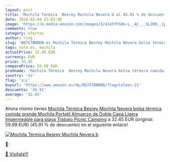 ```yaml
---
layout: post
title: 'Mochila Térmica  Besrey Mochila Nevera b al 45.91 % de descuento'
date: 2020-02-04 23:03:48
image: 'https://m.media-amazon.com/images/I/41ohYFS0m-L._AC_._SL200_.jpg'
comments: true
category: ofertas
author: ring
slug: 'B07S7BNNDB-es Mochila Térmica Besrey Mochila Nevera bolsa térmica comida...'
tags: tole.es, mochila
actualPrice: 32.45 EUR
currency: EUR
price: 32.45
comparePrice: 59.99 EUR
prodname: 'Mochila Térmica  Besrey Mochila Nevera bolsa térmica comida grande  Mochila Portatil Almuerzo de Doble Capa  Ligera  Impermeable  para playa Trabajo Picnic Camping'
country: 'es'
flag: '🇪🇸'
buyurl: 'https://www.amazon.es/dp/B07S7BNNDB/?tag=tolees-21'
descuento: '45.91'
average: '32.45'
---
```


Ahora mismo tienes [Mochila Térmica  Besrey Mochila Nevera bolsa térmica comida grande  Mochila Portatil Almuerzo de Doble Capa  Ligera  Impermeable  para playa Trabajo Picnic Camping](https://www.amazon.es/dp/B07S7BNNDB/?tag=tolees-21) a 32.45 EUR (original: 59.99 EUR) (45.91 %  de descuento) en el siguiente enlace!

[![Mochila Térmica  Besrey Mochila Nevera b](https://m.media-amazon.com/images/I/41ohYFS0m-L._AC_._SL200_.jpg)](https://www.amazon.es/dp/B07S7BNNDB/?tag=tolees-21)

🔎:


[🛒 Visítala!!!](https://www.amazon.es/dp/B07S7BNNDB/?tag=tolees-21)
